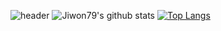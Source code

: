 ![header](https://capsule-render.vercel.app/api?type=waving&color=auto&height=230&section=header&text=Lee%20Jiwon&fontSize=80)
![Jiwon79's github stats](https://github-readme-stats.vercel.app/api?username=jiwon79&show_icons=true&hide_border=true&count_private=true)
[![Top Langs](https://github-readme-stats.vercel.app/api/top-langs/?username=jiwon79&hide=html,CSS&count_private=true)](https://github.com/anuraghazra/github-readme-stats)
